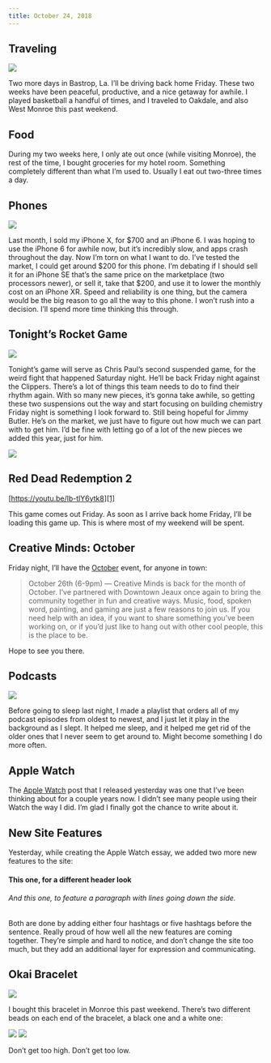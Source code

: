 ```yaml
---
title: October 24, 2018
---
```


## Traveling

![][image-1]

Two more days in Bastrop, La. I’ll be driving back home Friday. These two weeks have been peaceful, productive, and a nice getaway for awhile. I played basketball a handful of times, and I traveled to Oakdale, and also West Monroe this past weekend.

## Food

During my two weeks here, I only ate out once (while visiting Monroe), the rest of the time, I bought groceries for my hotel room. Something completely different than what I’m used to. Usually I eat out two-three times a day.

## Phones

![][image-2]

Last month, I sold my iPhone X, for $700 and an iPhone 6. I was hoping to use the iPhone 6 for awhile now, but it’s incredibly slow, and apps crash throughout the day. Now I’m torn on what I want to do. I’ve tested the market, I could get around $200 for this phone. I’m debating if I should sell it for an iPhone SE that’s the same price on the marketplace (two processors newer), or sell it, take that $200, and use it to lower the monthly cost on an iPhone XR. Speed and reliability is one thing, but the camera would be the big reason to go all the way to this phone. I won’t rush into a decision. I’ll spend more time thinking this through.

## Tonight’s Rocket Game

![][image-3]

Tonight’s game will serve as Chris Paul’s second suspended game, for the weird fight that happened Saturday night. He’ll be back Friday night against the Clippers. There’s a lot of things this team needs to do to find their rhythm again. With so many new pieces, it’s gonna take awhile, so getting these two suspensions out the way and start focusing on building chemistry Friday night is something I look forward to. Still being hopeful for Jimmy Butler. He’s on the market, we just have to figure out how much we can part with to get him. I’d be fine with letting go of a lot of the new pieces we added this year, just for him.

![][image-4]

## Red Dead Redemption 2

[https://youtu.be/lb-tlY6ytk8][1]

This game comes out Friday. As soon as I arrive back home Friday, I’ll be loading this game up. This is where most of my weekend will be spent.

## Creative Minds: October

Friday night, I’ll have the [October][2] event, for anyone in town:

> October 26th (6-9pm) — Creative Minds is back for the month of October. I’ve partnered with Downtown Jeaux once again to bring the community together in fun and creative ways. Music, food, spoken word, painting, and gaming are just a few reasons to join us. If you need help with an idea, if you want to share something you’ve been working on, or if you’d just like to hang out with other cool people, this is the place to be.

Hope to see you there.

## Podcasts

![][image-5]

Before going to sleep last night, I made a playlist that orders all of my podcast episodes from oldest to newest, and I just let it play in the background as I slept. It helped me sleep, and it helped me get rid of the older ones that I never seem to get around to. Might become something I do more often. 

## Apple Watch

The [Apple Watch][3] post that I released yesterday was one that I’ve been thinking about for a couple years now. I didn’t see many people using their Watch the way I did. I’m glad I finally got the chance to write about it.

## New Site Features

Yesterday, while creating the Apple Watch essay, we added two more new features to the site:

#### This one, for a different header look

###### And this one, to feature a paragraph with lines going down the side.

Both are done by adding either four hashtags or five hashtags before the sentence. Really proud of how well all the new features are coming together. They’re simple and hard to notice, and don’t change the site too much, but they add an additional layer for expression and communicating.

## Okai Bracelet

![][image-6]

I bought this bracelet in Monroe this past weekend. There’s two different beads on each end of the bracelet, a black one and a white one:

![][image-7]
![][image-8]

Don’t get too high. Don’t get too low.

[1]:	https://youtu.be/lb-tlY6ytk8
[2]:	https://nashp.com/creative-minds-october
[3]:	/apple-watch

[image-1]:	https://i.imgur.com/G0PhBMl.jpg
[image-2]:	https://i.imgur.com/BblcQfZ.jpg
[image-3]:	https://i.imgur.com/hOqUU3P.jpg
[image-4]:	https://i.imgur.com/2n8RIy3.jpg
[image-5]:	https://i.imgur.com/gn4WGBS.jpg
[image-6]:	https://i.imgur.com/Q0q8dKn.jpg
[image-7]:	https://i.imgur.com/yfyozxa.jpg
[image-8]:	https://i.imgur.com/fWdxyHp.jpg